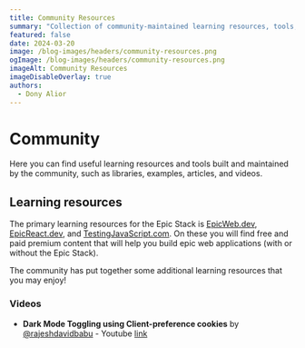 ```yaml
---
title: Community Resources
summary: "Collection of community-maintained learning resources, tools, libraries, and media content"
featured: false
date: 2024-03-20
image: /blog-images/headers/community-resources.png
ogImage: /blog-images/headers/community-resources.png
imageAlt: Community Resources
imageDisableOverlay: true
authors:
  - Dony Alior
---
```


# Community

Here you can find useful learning resources and tools built and maintained by
the community, such as libraries, examples, articles, and videos.

## Learning resources

The primary learning resources for the Epic Stack is
[EpicWeb.dev](https://www.epicweb.dev), [EpicReact.dev](https://epicreact.dev),
and [TestingJavaScript.com](https://testingjavascript.com). On these you will
find free and paid premium content that will help you build epic web
applications (with or without the Epic Stack).

The community has put together some additional learning resources that you may
enjoy!

### Videos

- **Dark Mode Toggling using Client-preference cookies** by
  [@rajeshdavidbabu](https://github.com/rajeshdavidbabu) - Youtube
  [link](https://www.youtube.com/watch?v=UND-kib_iw4)
